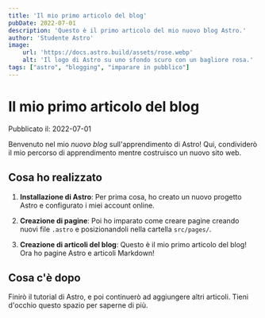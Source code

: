 ```yaml
---
title: 'Il mio primo articolo del blog'
pubDate: 2022-07-01
description: 'Questo è il primo articolo del mio nuovo blog Astro.'
author: 'Studente Astro'
image:
    url: 'https://docs.astro.build/assets/rose.webp'
    alt: 'Il logo di Astro su uno sfondo scuro con un bagliore rosa.'
tags: ["astro", "blogging", "imparare in pubblico"]
---
```

# Il mio primo articolo del blog

Pubblicato il: 2022-07-01

Benvenuto nel mio _nuovo blog_ sull'apprendimento di Astro! Qui, condividerò il mio percorso di apprendimento mentre costruisco un nuovo sito web.

## Cosa ho realizzato

1. **Installazione di Astro**: Per prima cosa, ho creato un nuovo progetto Astro e configurato i miei account online.

2. **Creazione di pagine**: Poi ho imparato come creare pagine creando nuovi file `.astro` e posizionandoli nella cartella `src/pages/`.

3. **Creazione di articoli del blog**: Questo è il mio primo articolo del blog! Ora ho pagine Astro e articoli Markdown!

## Cosa c'è dopo

Finirò il tutorial di Astro, e poi continuerò ad aggiungere altri articoli. Tieni d'occhio questo spazio per saperne di più.